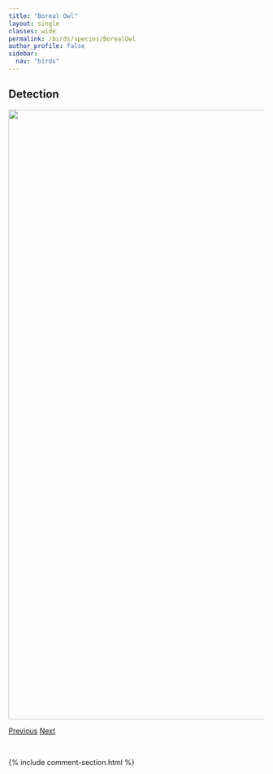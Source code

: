 ```yaml
---
title: "Boreal Owl"
layout: single
classes: wide
permalink: /birds/species/BorealOwl
author_profile: false
sidebar:
  nav: "birds"
---
```


<h2>Detection</h2>

<a href="https://drive.google.com/uc?export=view&id=1MN9DGTklqGzN_MgPNlGs4ZXQXm8ZvTi0">
<img src="https://drive.google.com/uc?export=view&id=1MN9DGTklqGzN_MgPNlGs4ZXQXm8ZvTi0" height = "1200" width = "800">
</a>

<a href="/DevelopmentWebsite/birds/species/BonapartesGull" class="pagination--pager" title="Bonaparte's Gull">Previous</a> <a href="/DevelopmentWebsite/birds/species/BohemianWaxwing" class="pagination--pager" title="Bohemian Waxwing">Next</a>

<p>&nbsp;</p>

{% include comment-section.html %}
